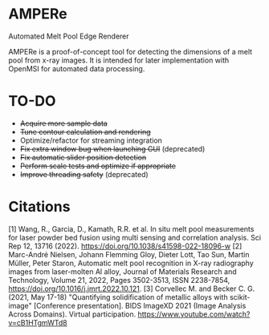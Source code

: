 # AMPERe
Automated Melt Pool Edge Renderer

AMPERe is a proof-of-concept tool for detecting the dimensions of a melt pool from x-ray images. It is intended for later implementation with OpenMSI for automated data processing.

# TO-DO
* ~~Acquire more sample data~~
* ~~Tune contour calculation and rendering~~
* Optimize/refactor for streaming integration
* ~~Fix extra window bug when launching GUI~~ (deprecated)
* ~~Fix automatic slider position detection~~
* ~~Perform scale tests and optimize if appropriate~~
* ~~Improve threading safety~~ (deprecated)

# Citations

[1]  Wang, R., Garcia, D., Kamath, R.R. et al. 
    In situ melt pool measurements for laser powder bed fusion using multi sensing and correlation analysis. Sci Rep 12, 13716 (2022). 
    https://doi.org/10.1038/s41598-022-18096-w
[2] Marc-André Nielsen, Johann Flemming Gloy, Dieter Lott, Tao Sun, Martin Müller, Peter Staron,
    Automatic melt pool recognition in X-ray radiography images from laser-molten Al alloy,
    Journal of Materials Research and Technology, Volume 21, 2022, Pages 3502-3513, ISSN 2238-7854,
    https://doi.org/10.1016/j.jmrt.2022.10.121.
[3]  Corvellec M. and Becker C. G. (2021, May 17-18)
    "Quantifying solidification of metallic alloys with scikit-image"
    [Conference presentation]. BIDS ImageXD 2021 (Image Analysis Across
    Domains). Virtual participation.
    https://www.youtube.com/watch?v=cB1HTgmWTd8